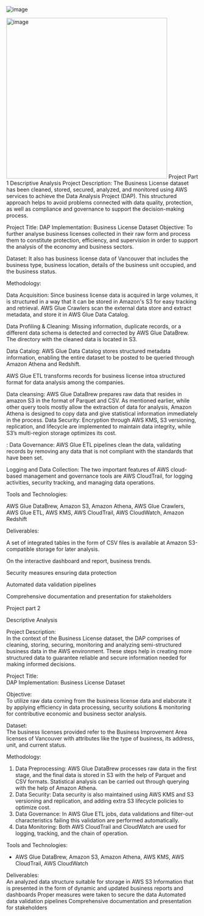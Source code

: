 ![image](https://github.com/user-attachments/assets/b5006368-aa91-4dcd-84b0-80bedce6577d)

<img width="422" alt="image" src="https://github.com/user-attachments/assets/ffd49e68-011a-4cbf-a589-22729e210e21" />
Project Part 1
Descriptive Analysis
Project Description:
The Business License dataset has been cleaned, stored, secured, analyzed, and monitored using AWS services to achieve the Data Analysis Project (DAP). This structured approach helps to avoid problems connected with data quality, protection, as well as compliance and governance to support the decision-making process.

Project Title:
DAP Implementation: Business License Dataset
Objective:
To further analyse business licenses collected in their raw form and process them to constitute protection, efficiency, and supervision in order to support the analysis of the economy and business sectors.

Dataset:
It also has business license data of Vancouver that includes the business type, business location, details of the business unit occupied, and the business status.

Methodology:

Data Acquisition: Since business license data is acquired in large volumes, it is structured in a way that it can be stored in Amazon's S3 for easy tracking and retrieval. AWS Glue Crawlers scan the external data store and extract metadata, and store it in AWS Glue Data Catalog.

Data Profiling & Cleaning: Missing information, duplicate records, or a different data schema is detected and corrected by AWS Glue DataBrew. The directory with the cleaned data is located in S3.

Data Catalog: AWS Glue Data Catalog stores structured metadata information, enabling the entire dataset to be posted to be queried through Amazon Athena and Redshift.

AWS Glue ETL transforms records for business license intoa  structured format for data analysis among the companies.

Data cleansing: AWS Glue DataBrew prepares raw data that resides in amazon S3 in the format of Parquet and CSV. As mentioned earlier, while other query tools mostly allow the extraction of data for analysis, Amazon Athena is designed to copy data and give statistical information immediately in the process.
Data Security: Encryption through AWS KMS, S3 versioning, replication, and lifecycle are implemented to maintain data integrity, while S3’s multi-region storage optimizes its cost.

: Data Governance: AWS Glue ETL pipelines clean the data, validating records by removing any data that is not compliant with the standards that have been set.

Logging and Data Collection: The two important features of AWS cloud-based management and governance tools are AWS CloudTrail, for logging activities, security tracking, and managing data operations.

Tools and Technologies:

AWS Glue DataBrew, Amazon S3, Amazon Athena, AWS Glue Crawlers, AWS Glue ETL, AWS KMS, AWS CloudTrail, AWS CloudWatch, Amazon Redshift

Deliverables:

A set of integrated tables in the form of CSV files is available at Amazon S3-compatible storage for later analysis.

On the interactive dashboard and report, business trends.

Security measures ensuring data protection

Automated data validation pipelines

Comprehensive documentation and presentation for stakeholders


Project part 2

Descriptive Analysis	 

Project Description:	 
In the context of the Business License dataset, the DAP comprises of cleaning, storing, securing, monitoring and analyzing semi-structured business data in the AWS environment. These steps help in creating more structured data to guarantee reliable and secure information needed for making informed decisions.

Project Title:	 
DAP Implementation: Business License Dataset

Objective:	 
To utilize raw data coming from the business license data and elaborate it by applying efficiency in data processing, security solutions & monitoring for contributive economic and business sector analysis.

Dataset:	 
The business licenses provided refer to the Business Improvement Area licenses of Vancouver with attributes like the type of business, its address, unit, and current status.

Methodology:	 
1. Data Preprocessing: AWS Glue DataBrew processes raw data in the first stage, and the final data is stored in S3 with the help of Parquet and CSV formats. Statistical analysis can be carried out through querying with the help of Amazon Athena.
2. Data Security: Data security is also maintained using AWS KMS and S3 versioning and replication, and adding extra S3 lifecycle policies to optimize cost.
3. Data Governance: In AWS Glue ETL jobs, data validations and filter-out characteristics failing this validation are performed automatically.
4. Data Monitoring: Both AWS CloudTrail and CloudWatch are used for logging, tracking, and the chain of operation.

Tools and Technologies:	 
- AWS Glue DataBrew, Amazon S3, Amazon Athena, AWS KMS, AWS CloudTrail, AWS CloudWatch

Deliverables:	 
An analyzed data structure suitable for storage in AWS S3
Information that is presented in the form of dynamic and updated business reports and dashboards
Proper measures were taken to secure the data
Automated data validation pipelines
Comprehensive documentation and presentation for stakeholders

